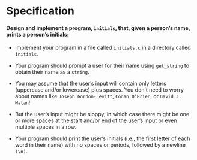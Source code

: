 # Specification
#### Design and implement a program, `initials`, that, given a person’s name, prints a person’s initials:

* Implement your program in a file called `initials.c` in a directory called `initials`.

* Your program should prompt a user for their name using `get_string` to obtain their name as a `string`.

* You may assume that the user’s input will contain only letters (uppercase and/or lowercase) plus spaces. You don’t need to worry about names like `Joseph Gordon-Levitt`, `Conan O’Brien`, or `David J. Malan`!

* But the user’s input might be sloppy, in which case there might be one or more spaces at the start and/or end of the user’s input or even multiple spaces in a row.

* Your program should print the user’s initials (i.e., the first letter of each word in their name) with no spaces or periods, followed by a newline `(\n)`.
